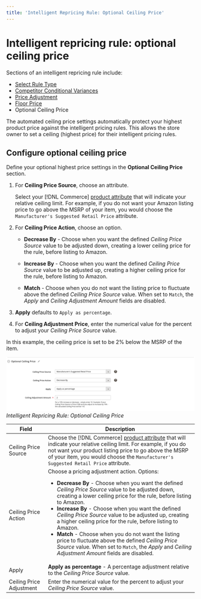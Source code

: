 ```yaml
---
title: 'Intelligent Repricing Rule: Optional Ceiling Price'
---
```


# Intelligent repricing rule: optional ceiling price

Sections of an intelligent repricing rule include:

- [Select Rule Type](./intelligent-repricing-rules.md)
- [Competitor Conditional Variances](./competitor-conditional-variances.md)
- [Price Adjustment](./price-adjustment.md)
- [Floor Price](./floor-price.md)
- Optional Ceiling Price

The automated ceiling price settings automatically protect your highest product price against the intelligent pricing rules. This allows the store owner to set a ceiling (highest price) for their intelligent pricing rules.

## Configure optional ceiling price

Define your optional highest price settings in the **Optional Ceiling Price** section.

1. For **Ceiling Price Source**, choose an attribute.

   Select your [!DNL Commerce] [product attribute](https://docs.magento.com/user-guide/catalog/product-attributes.html) that will indicate your relative ceiling limit. For example, if you do not want your Amazon listing price to go above the MSRP of your item, you would choose the `Manufacturer's Suggested Retail Price` attribute.

1. For **Ceiling Price Action**, choose an option.

   - **Decrease By** - Choose when you want the defined _Ceiling Price Source_ value to be adjusted down, creating a lower ceiling price for the rule, before listing to Amazon.

   - **Increase By** - Choose when you want the defined _Ceiling Price Source_ value to be adjusted up, creating a higher ceiling price for the rule, before listing to Amazon.

   - **Match** - Choose when you do not want the listing price to fluctuate above the defined _Ceiling Price Source_ value. When set to `Match`, the _Apply_ and _Ceiling Adjustment Amount_ fields are disabled.

1. **Apply** defaults to `Apply as percentage`.

1. For **Ceiling Adjustment Price**, enter the numerical value for the percent to adjust your _Ceiling Price Source_ value.

In this example, the ceiling price is set to be 2% below the MSRP of the item.

![](assets/ob-intelligent-price-rule-ceiling.png)
_Intelligent Repricing Rule: Optional Ceiling Price_

|Field |Description|
|---|---|
|Ceiling Price Source|Choose the [!DNL Commerce] [product attribute](https://docs.magento.com/user-guide/catalog/product-attributes.html) that will indicate your relative ceiling limit. For example, if you do not want your product listing price to go above the MSRP of your item, you would choose the `Manufacturer's Suggested Retail Price` attribute. |
|Ceiling Price Action |Choose a pricing adjustment action. Options:<ul><li>**Decrease By** - Choose when you want the defined _Ceiling Price Source_ value to be adjusted down, creating a lower ceiling price for the rule, before listing to Amazon.</li><li>**Increase By** - Choose when you want the defined _Ceiling Price Source_ value to be adjusted up, creating a higher ceiling price for the rule, before listing to Amazon.</li><li>**Match** - Choose when you do not want the listing price to fluctuate above the defined _Ceiling Price Source_ value. When set to `Match`, the _Apply_ and _Ceiling Adjustment Amount_ fields are disabled.</li></ul> |
|Apply|**Apply as percentage** - A percentage adjustment relative to the _Ceiling Price Source_ value. |
|Ceiling Price Adjustment|Enter the numerical value for the percent to adjust your _Ceiling Price Source_ value. |
